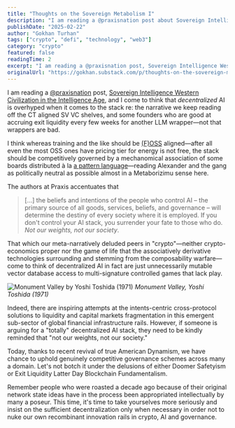 ```yaml
---
title: "Thoughts on the Sovereign Metabolism I"
description: "I am reading a @praxisnation post about Sovereign Intelligence and think decentralized AI is overhyped when it comes to the narrative we keep reading from crypto-aligned Silicon Valley VCs."
publishDate: "2025-02-22"
author: "Gokhan Turhan"
tags: ["crypto", "defi", "technology", "web3"]
category: "crypto"
featured: false
readingTime: 2
excerpt: "I am reading a @praxisnation post, Sovereign Intelligence Western Civilization in the Intelligence Age and I come..."
originalUrl: "https://gokhan.substack.com/p/thoughts-on-the-sovereign-metabolism-i"
---
```


I am reading a [@praxisnation](https://x.com/@praxisnation) post, [Sovereign Intelligence Western Civilization in the Intelligence Age](https://www.praxisnation.com/news/sovereign-intelligence), and I come to think that *decentralized* AI is overhyped when it comes to the stack re: the narrative we keep reading off the CT aligned SV VC shelves, and some founders who are good at accruing exit liquidity every few weeks for another LLM wrapper—not that wrappers are bad.

I think whereas training and the like should be [(F)OSS](https://www.gnu.org/philosophy/free-software-even-more-important.html) aligned—after all even the most OSS ones have pricing tier for energy is not free, the stack should be competitively governed by a mechanomical association of some boards distributed à la [a pattern language](https://www.patternlanguage.com/)—reading Alexander and the gang as politically neutral as possible almost in a Metaborizimu sense here.

The authors at Praxis accentuates that

> [...] the beliefs and intentions of the people who control AI – the primary source of all goods, services, beliefs, and governance – will determine the destiny of every society where it is employed. If you don't control your AI stack, you surrender your fate to those who do. *Not our weights, not our society*.

That which our meta-narratively deluded peers in "crypto"—neither crypto-economics proper nor the game of life that the associatively derivative technologies surrounding and stemming from the composability warfare—come to think of decentralized AI in fact are just unnecessarily mutable vector database access to multi-signature controlled games that lack play.

![Monument Valley by Yoshi Toshida (1971)](/images/monument-valley-toshida.jpg)
*Monument Valley, Yoshi Toshida (1971)*

Indeed, there are inspiring attempts at the intents-centric cross-protocol solutions to liquidity and capital markets fragmentation in this emergent sub-sector of global financial infrastructure rails. However, if someone is arguing for a "totally" decentralized AI stack, they need to be kindly reminded that "not our weights, not our society."

Today, thanks to recent revival of true American Dynamism, we have chance to uphold genuinely competitive governance schemes across many a domain. Let's not botch it under the delusions of either Doomer Safetyism or Exit Liquidity Latter Day Blockchain Fundamentalism.

Remember people who were roasted a decade ago because of their original network state ideas have in the process been appropriated intellectually by many a poseur. This time, it's time to take yourselves more seriously and insist on the sufficient decentralization only when necessary in order not to nuke our own recombinant innovation rails in crypto, AI and governance.